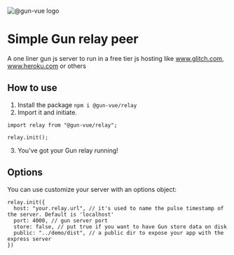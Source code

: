 ![@gun-vue logo](https://raw.githubusercontent.com/davay42/gun-vue/master/demo/public/gun-vue-logo.svg)

# Simple Gun relay peer

A one liner gun js server to run in a free tier js hosting like www.glitch.com, www.heroku.com or others

## How to use

1. Install the package `npm i @gun-vue/relay`
2. Import it and initiate.

```
import relay from "@gun-vue/relay";

relay.init();
```

3. You've got your Gun relay running!

## Options

You can use customize your server with an options object:

```
relay.init({
  host: "your.relay.url", // it's used to name the pulse timestamp of the server. Default is 'localhost'
  port: 4000, // gun server port
  store: false, // put true if you want to have Gun store data on disk
  public: "../demo/dist", // a public dir to expose your app with the express server
})

```
